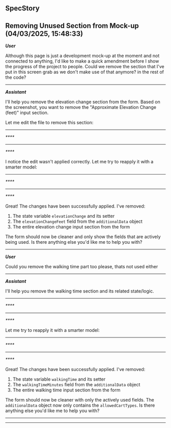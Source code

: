 ## SpecStory

## Removing Unused Section from Mock-up (04/03/2025, 15:48:33)

_**User**_

Although this page is just a development mock-up at the moment and not connected to anything, I'd like to make a quick amendment before I show the progress of the project to people. Could we remove the section that I've put in this screen grab as we don't make use of that anymore? in the rest of the code? 

---

_**Assistant**_

I'll help you remove the elevation change section from the form. Based on the screenshot, you want to remove the "Approximate Elevation Change (feet)" input section.

Let me edit the file to remove this section:

---

_****_



---

_****_



I notice the edit wasn't applied correctly. Let me try to reapply it with a smarter model:

---

_****_



---

_****_



Great! The changes have been successfully applied. I've removed:
1. The state variable `elevationChange` and its setter
2. The `elevationChangeFeet` field from the `additionalData` object
3. The entire elevation change input section from the form

The form should now be cleaner and only show the fields that are actively being used. Is there anything else you'd like me to help you with?

---

_**User**_

Could you remove the walking time part too please, thats not used either

---

_**Assistant**_

I'll help you remove the walking time section and its related state/logic.

---

_****_



---

_****_



Let me try to reapply it with a smarter model:

---

_****_



---

_****_



Great! The changes have been successfully applied. I've removed:
1. The state variable `walkingTime` and its setter
2. The `walkingTimeMinutes` field from the `additionalData` object
3. The entire walking time input section from the form

The form should now be cleaner with only the actively used fields. The `additionalData` object now only contains the `allowedCartTypes`. Is there anything else you'd like me to help you with?

---



---

